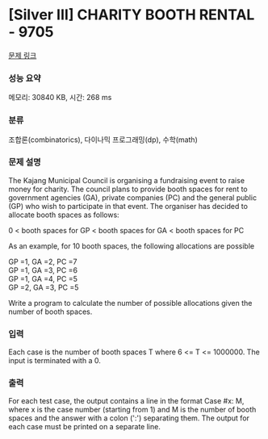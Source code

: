 # [Silver III] CHARITY BOOTH RENTAL - 9705 

[문제 링크](https://www.acmicpc.net/problem/9705) 

### 성능 요약

메모리: 30840 KB, 시간: 268 ms

### 분류

조합론(combinatorics), 다이나믹 프로그래밍(dp), 수학(math)

### 문제 설명

<p>The Kajang Municipal Council is organising a fundraising event to raise money for charity. The council plans to provide booth spaces for rent to government agencies (GA), private companies (PC) and the general public (GP) who wish to participate in that event. The organiser has decided to allocate booth spaces as follows:</p>

<p>0 < booth spaces for GP < booth spaces for GA < booth spaces for PC</p>

<p>As an example, for 10 booth spaces, the following allocations are possible</p>

<p>GP =1, GA =2, PC =7<br>
GP =1, GA =3, PC =6<br>
GP =1, GA =4, PC =5<br>
GP =2, GA =3, PC =5</p>

<p>Write a program to calculate the number of possible allocations given the number of booth spaces.</p>

### 입력 

 <p>Each case is the number of booth spaces T where 6 <= T <= 1000000. The input is terminated with a 0. </p>

### 출력 

 <p>For each test case, the output contains a line in the format Case #x: M, where x is the case number (starting from 1) and M is the number of booth spaces and the answer with a colon (':') separating them. The output for each case must be printed on a separate line.</p>

